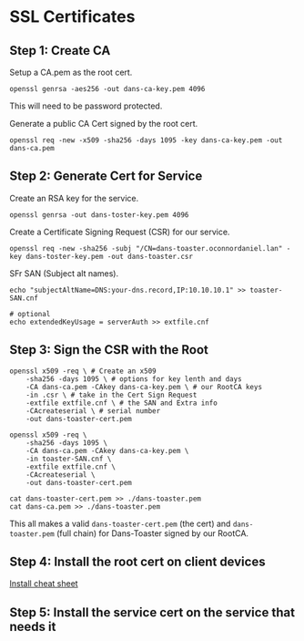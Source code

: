 # SSL Certificates

## Step 1: Create CA

Setup a CA.pem as the root cert.

```shell
openssl genrsa -aes256 -out dans-ca-key.pem 4096
```

This will need to be password protected.

Generate a public CA Cert signed by the root cert.

```shell
openssl req -new -x509 -sha256 -days 1095 -key dans-ca-key.pem -out dans-ca.pem
```

## Step 2: Generate Cert for Service

Create an RSA key for the service.

```shell
openssl genrsa -out dans-toster-key.pem 4096
```

Create a Certificate Signing Request (CSR) for our service.

```shell
openssl req -new -sha256 -subj "/CN=dans-toaster.oconnordaniel.lan" -key dans-toster-key.pem -out dans-toaster.csr
```

SFr SAN (Subject alt names).

``` shell
echo "subjectAltName=DNS:your-dns.record,IP:10.10.10.1" >> toaster-SAN.cnf
```

``` shell
# optional
echo extendedKeyUsage = serverAuth >> extfile.cnf
```

## Step 3: Sign the CSR with the Root

``` shell
openssl x509 -req \ # Create an x509
    -sha256 -days 1095 \ # options for key lenth and days
    -CA dans-ca.pem -CAkey dans-ca-key.pem \ # our RootCA keys
    -in .csr \ # take in the Cert Sign Request
    -extfile extfile.cnf \ # the SAN and Extra info
    -CAcreateserial \ # serial number
    -out dans-toaster-cert.pem 

openssl x509 -req \ 
    -sha256 -days 1095 \ 
    -CA dans-ca.pem -CAkey dans-ca-key.pem \ 
    -in toaster-SAN.cnf \ 
    -extfile extfile.cnf \ 
    -CAcreateserial \ 
    -out dans-toaster-cert.pem 
```

``` shell
cat dans-toaster-cert.pem >> ./dans-toaster.pem
cat dans-ca.pem >> ./dans-toaster.pem
```

This all makes a valid `dans-toaster-cert.pem` (the cert) and `dans-toaster.pem` (full chain) for Dans-Toaster signed by our RootCA.

## Step 4: Install the root cert on client devices

[Install cheat sheet](https://github.com/ChristianLempa/cheat-sheets/blob/main/misc/ssl-certs.md#install-the-ca-cert-as-a-trusted-root-ca)

## Step 5: Install the service cert on the service that needs it
